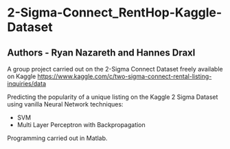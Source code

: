 
# 2-Sigma-Connect_RentHop-Kaggle-Dataset
## Authors - Ryan Nazareth and Hannes Draxl

A group project carried out on the 2-Sigma Connect Dataset freely available on Kaggle https://www.kaggle.com/c/two-sigma-connect-rental-listing-inquiries/data 

Predicting the popularity of a unique listing on the Kaggle 2 Sigma Dataset using vanilla Neural Network techniques:

* SVM 
* Multi Layer Perceptron with Backpropagation 

Programming carried out in Matlab. 


